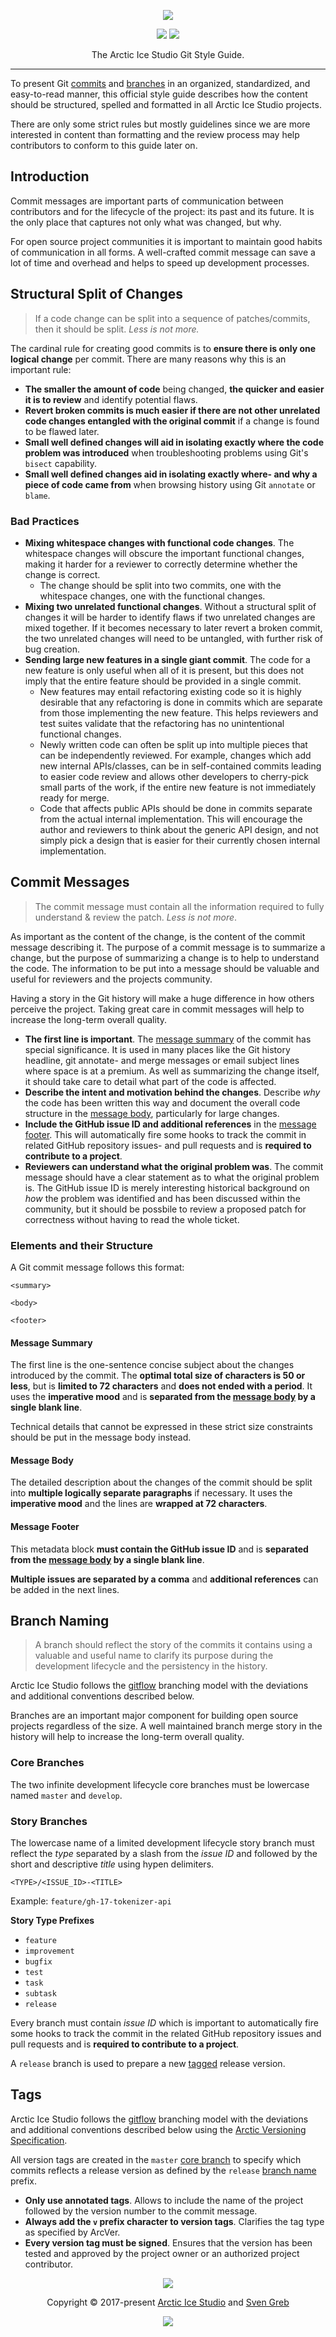 <p align="center"><img src="https://rawgit.com/arcticicestudio/styleguide-git/develop/src/assets/styleguide-git-banner-typography.svg"/></p>

<p align="center"><a href="https://github.com/arcticicestudio/styleguide-git/blob/v0.2.0/CHANGELOG.md"><img src="https://img.shields.io/badge/Changelog-0.2.0-81A1C1.svg?style=flat-square"/></a> <a href="https://github.com/arcticicestudio/arcver"><img src="https://img.shields.io/badge/Versioning-ArcVer-81A1C1.svg?style=flat-square"/></a></p>

<p align="center">The Arctic Ice Studio Git Style Guide.</p>

---

To present Git [commits](https://git-scm.com/docs/git-commit) and [branches](https://git-scm.com/docs/git-branch) in an organized, standardized, and easy-to-read manner, this official style guide describes how the content should be structured, spelled and formatted in all Arctic Ice Studio projects.

There are only some strict rules but mostly guidelines since we are more interested in content than formatting and the review process may help contributors to conform to this guide later on.

## Introduction

Commit messages are important parts of communication between contributors and for the lifecycle of the project: its past and its future. It is the only place that captures not only what was changed, but why.

For open source project communities it is important to maintain good habits of communication in all forms. A well-crafted commit message can save a lot of time and overhead and helps to speed up development processes.

## Structural Split of Changes

> If a code change can be split into a sequence of patches/commits, then it should be split. *Less is not more.*

The cardinal rule for creating good commits is to **ensure there is only one logical change** per commit. There are many reasons why this is an important rule:

* **The smaller the amount of code** being changed, **the quicker and easier it is to review** and identify potential flaws.
* **Revert broken commits is much easier if there are not other unrelated code changes entangled with the original commit** if a change is found to be flawed later.
* **Small well defined changes will aid in isolating exactly where the code problem was introduced** when troubleshooting problems using Git's `bisect` capability.
* **Small well defined changes aid in isolating exactly where- and why a piece of code came from** when browsing history using Git `annotate` or `blame`.

### Bad Practices

* **Mixing whitespace changes with functional code changes**. The whitespace changes will obscure the important functional changes, making it harder for a reviewer to correctly determine whether the change is correct.
  * The change should be split into two commits, one with the whitespace changes, one with the functional changes.
* **Mixing two unrelated functional changes**. Without a structural split of changes it will be harder to identify flaws if two unrelated changes are mixed together. If it becomes necessary to later revert a broken commit, the two unrelated changes will need to be untangled, with further risk of bug creation.
* **Sending large new features in a single giant commit**. The code for a new feature is only useful when all of it is present, but this does not imply that the entire feature should be provided in a single commit.
  * New features may entail refactoring existing code so it is highly desirable that any refactoring is done in commits which are separate from those implementing the new feature. This helps reviewers and test suites validate that the refactoring has no unintentional functional changes.
  * Newly written code can often be split up into multiple pieces that can be independently reviewed. For example, changes which add new internal APIs/classes, can be in self-contained commits leading to easier code review and allows other developers to cherry-pick small parts of the work, if the entire new feature is not immediately ready for merge.
  * Code that affects public APIs should be done in commits separate from the actual internal implementation. This will encourage the author and reviewers to think about the generic API design, and not simply pick a design that is easier for their currently chosen internal implementation.

## Commit Messages

> The commit message must contain all the information required to fully understand & review the patch. *Less is not more*.

As important as the content of the change, is the content of the commit message describing it. The purpose of a commit message is to summarize a change, but the purpose of summarizing a change is to help to understand the code. The information to be put into a message should be valuable and useful for reviewers and the projects community.

Having a story in the Git history will make a huge difference in how others perceive the project. Taking great care in commit messages will help to increase the long-term overall quality.

* **The first line is important**. The [message summary](#message-summary) of the commit has special significance. It is used in many places like the Git history headline, git annotate- and merge messages or email subject lines where space is at a premium. As well as summarizing the change itself, it should take care to detail what part of the code is affected.
* **Describe the intent and motivation behind the changes**. Describe *why* the code has been written this way and document the overall code structure in the [message body](#message-body), particularly for large changes.
* **Include the GitHub issue ID and additional references** in the [message footer](#message-footer). This will automatically fire some hooks to track the commit in related GitHub repository issues- and pull requests and is **required to contribute to a project**.
* **Reviewers can understand what the original problem was**. The commit message should have a clear statement as to what the original problem is. The GitHub issue ID is merely interesting historical background on *how* the problem was identified and has been discussed within the community, but it should be possbile to review a proposed patch for correctness without having to read the whole ticket.

### Elements and their Structure

A Git commit message follows this format:
```
<summary>

<body>

<footer>
```

#### Message Summary

The first line is the one-sentence concise subject about the changes introduced by the commit. The **optimal total size of characters is 50 or less**, but is **limited to 72 characters** and **does not ended with a period**. It uses the **imperative mood** and is **separated from the [message body](#message-body) by a single blank line**.

Technical details that cannot be expressed in these strict size constraints should be put in the message body instead.

#### Message Body

The detailed description about the changes of the commit should be split into **multiple logically separate paragraphs** if necessary. It uses the **imperative mood** and the lines are **wrapped at 72 characters**.

#### Message Footer

This metadata block **must contain the GitHub issue ID** and is **separated from the [message body](#message-body) by a single blank line**.

**Multiple issues are separated by a comma** and **additional references** can be added in the next lines.

## Branch Naming

> A branch should reflect the story of the commits it contains using a valuable and useful name to clarify its purpose during the development lifecycle and the persistency in the history.

Arctic Ice Studio follows the [gitflow][gitflow] branching model with the deviations and additional conventions described below.

Branches are an important major component for building open source projects regardless of the size. A well maintained branch merge story in the history will help to increase the long-term overall quality.

### Core Branches

The two infinite development lifecycle core branches must be lowercase named `master` and `develop`.

### Story Branches

The lowercase name of a limited development lifecycle story branch must reflect the *type* separated by a slash from the *issue ID* and followed by the short and descriptive *title* using hypen delimiters.

`<TYPE>/<ISSUE_ID>-<TITLE>`

Example: `feature/gh-17-tokenizer-api`

**Story Type Prefixes**

* `feature`
* `improvement`
* `bugfix`
* `test`
* `task`
* `subtask`
* `release`

Every branch must contain *issue ID* which is important to automatically fire some hooks to track the commit in the related GitHub repository issues and pull requests and is **required to contribute to a project**.

A `release` branch is used to prepare a new [tagged](#tags) release version.

## Tags

Arctic Ice Studio follows the [gitflow][gitflow] branching model with the deviations and additional conventions described below using the [Arctic Versioning Specification][arcver].

All version tags are created in the `master` [core branch](#core-branches) to specify which commits reflects a release version as defined by the `release` [branch name](#branch-naming) prefix.

* **Only use annotated tags**. Allows to include the name of the project followed by the version number to the commit message.
* **Always add the `v` prefix character to version tags**. Clarifies the tag type as specified by ArcVer.
* **Every version tag must be signed**. Ensures that the version has been tested and approved by the project owner or an authorized project contributor.

<p align="center"><img src="https://raw.githubusercontent.com/arcticicestudio/nord-docs/develop/assets/images/nord/repository-footer-separator.svg?sanitize=true" /></p>

<p align="center">Copyright &copy; 2017-present <a href="https://www.arcticicestudio.com" target="_blank">Arctic Ice Studio</a> and <a href="https://www.svengreb.de" target="_blank">Sven Greb</a></p>

<p align="center"><a href="https://github.com/arcticicestudio/styleguide-git/blob/develop/LICENSE.md"><img src="https://img.shields.io/static/v1.svg?style=flat-square&label=License&message=MIT&logoColor=eceff4&logo=github&colorA=4c566a&colorB=88c0d0"/></a></p>

[arcver]: https://github.com/arcticicestudio/arcver
[gitflow]: http://nvie.com/posts/a-successful-git-branching-model
